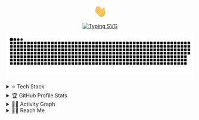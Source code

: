 <div align="center">
  <img align="center" width="35" src="https://github.com/vn-aj-vngrd/vn-aj-vngrd/blob/main/assets/waving.gif" />
  
[![Typing SVG](https://readme-typing-svg.herokuapp.com?font=Consolas&color=FFFFFF&center=true&vCenter=true&lines=Hello%2C+I'm+AJ+%F0%9F%A4%97;An+aspiring+developer+%F0%9F%A7%91%E2%80%8D%F0%9F%92%BB;and+IT+student+%F0%9F%A7%91%E2%80%8D%F0%9F%8E%93;Feel+free+to+browse+my+repo+%F0%9F%A5%B0)](https://git.io/typing-svg)
  
  <a href="https://vanaj-vanguardia.web.app/">
    <img src="https://github.com/vn-aj-vngrd/vn-aj-vngrd/blob/main/assets/github-user-contribution.svg" alt="snake-contributions" />
  </a>
</div>

<br />

<details>
  <summary>⭐ Tech Stack</summary>
<div>
  <samp>
    <h2 align="center">⭐ Tech Stack</h2>
    <p align="center">
      <br/>
      <a href="https://www.linkedin.com/in/van-aj-vanguardia-a0654a223/" target="blank"><img align="center"
         src="https://img.shields.io/badge/linkedin-%231DA1F2.svg?style=for-the-badge&logo=linkedin&logoColor=white"
         alt="linkedin-vanajvanguardia" height="30"/></a>
      <a href="https://www.facebook.com/vn.aj.vngrd" target="blank"><img align="center"
         src="https://img.shields.io/badge/facebook-4267B2.svg?style=for-the-badge&logo=facebook&logoColor=white"
         alt="facebook-vanajvanguardia" height="30"/></a>
      <a href="https://mailto:vanajvanguardia@gmail.com" target="blank"><img align="center"
         src="https://img.shields.io/badge/gmail-EA4335.svg?style=for-the-badge&logo=gmail&logoColor=white"
         alt="gmail-vanajvanguardia" height="30"/></a>
      <a href="https://www.instagram.com/vn.aj.vngrd/?hl=en" target="blank"><img align="center"
         src=""
         alt="instagram-vanajvanguardia" height="30"/></a>
    </p>
  </samp>
</div>
</details>

<details> 
  <summary>🏆 GitHub Profile Stats</summary>
  <div>
    <h2 align="center">🏆 GitHub Profile Stats</h2>
      <br/>
        <p align="center">
          <a href="https://github.com/1999AZZAR/">
          <img src="https://github-readme-stats.vercel.app/api/top-langs/?username=vn-aj-vngrd&langs_count=6&theme=gruvbox&layout=compact&hide_border=true" alt="vn-aj-vngrd :: Top Langs" /></a>
        </p>
        <p align="center">
          <a href="https://github.com/vn-aj-vngrd/">
          <img width="49.5%" src="https://github-readme-stats.vercel.app/api?username=vn-aj-vngrd&show_icons=true&theme=gruvbox&hide_border=true" />
          <img width="49.5%" src="https://github-readme-streak-stats.herokuapp.com/?user=vn-aj-vngrd&theme=gruvbox&hide_border=true" />
          </a>
       </p>
     <br>
  </div>    
</details>

<details>
  <summary>🧑‍💻 Activity Graph</summary>
  <br/>
  <h2 align="center">🧑‍💻 Activity Graph</h2>
<a href="https://github.com/ashutosh00710/github-readme-activity-graph"><img alt="vn-aj-vngrd's Activity Graph" src="https://activity-graph.herokuapp.com/graph/?username=vn-aj-vngrd&bg_color=000&color=fff&line=00E676&point=fff&hide_border=true" /></a>
</details>

<details>
  <summary>🙋‍♂️ Reach Me</summary>
<div>
  <samp>
    <h2 align="center">🙋‍♂️ Reach Me</h2>
    <p align="center">
      <br/>
      <a href="https://www.linkedin.com/in/van-aj-vanguardia-a0654a223/" target="blank"><img align="center"
         src="https://img.shields.io/badge/linkedin-%231DA1F2.svg?style=for-the-badge&logo=linkedin&logoColor=white"
         alt="linkedin-vanajvanguardia" height="30"/></a>
      <a href="https://www.facebook.com/vn.aj.vngrd" target="blank"><img align="center"
         src="https://img.shields.io/badge/facebook-4267B2.svg?style=for-the-badge&logo=facebook&logoColor=white"
         alt="facebook-vanajvanguardia" height="30"/></a>
      <a href="https://mailto:vanajvanguardia@gmail.com" target="blank"><img align="center"
         src="https://img.shields.io/badge/gmail-EA4335.svg?style=for-the-badge&logo=gmail&logoColor=white"
         alt="gmail-vanajvanguardia" height="30"/></a>
      <a href="https://www.instagram.com/vn.aj.vngrd/?hl=en" target="blank"><img align="center"
         src="https://img.shields.io/badge/instagram-%23E4405F.svg?style=for-the-badge&logo=Instagram&logoColor=white"
         alt="instagram-vanajvanguardia" height="30"/></a>
    </p>
  </samp>
</div>
</details>
